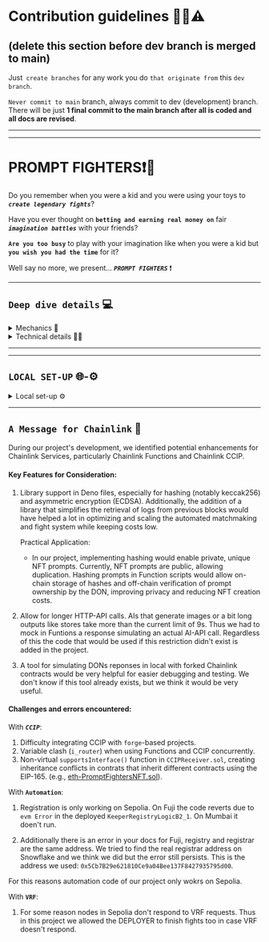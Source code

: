 # Contribution guidelines 🚧👷⚠️

## (delete this section before dev branch is merged to main)

Just` create branches` for any work you do `that originate from` this `dev branch`.

`Never commit to main` branch, always commit to dev (development) branch.
There will be just **1 final commit to the main branch after all is coded and all docs are revised**.

---

---

# PROMPT FIGHTERS❗🤯

Do you remember when you were a kid and you were using your toys to **_`create legendary fights`_**?

Have you ever thought on **`betting and earning real money on`** fair **_`imagination battles`_** with your friends?

**`Are you too busy`** to play with your imagination like when you were a kid but **`you wish you had the time`** for it?

Well say no more, we present... **_`PROMPT FIGHTERS`_** ❗

---

## `Deep dive details` 💻

<details> <summary> Mechanics 📜 </summary>

#### Read the details of all mechanics and its reason why at [whitepaper](./docs/whitepaper.md).

#### **_`Mechanics Implemented`_**

- **Personalized NFTs** : describe your NFT as you want over a template.
- **NFT creation AI filtered** : so there are no too powerful or copyright infringement prompts.
- **Fight and bet against other NFTs**.
- **Automated Fighting** : send some funds and enjoy the fight automation.

</details>

<details> <summary> Technical details 🧑‍💻 </summary>

#### Read technical details at [docs](./docs).

#### Check the full-stack source code at [src](./src)

#### **_`Tech Used`_**

- **Chainlink VRF**: deciding fair winners
- **Chainlink CCIP**: automating process in cheaper chains. (**_Avalanche_**)
- **Chainlink Functions**: Calling APIs to generate NFTs and make them fight in amazing scenarios.
- **Chainlink Automation** (up-keeps): Automating the fight process for those who have no time to play but some time in the night to read the amazing fight stories before sleep.
- **ENS**: for easily challenging friends (on the front-end)
- **OpenAI - APIs**
- **The Graph Indexer**: for matchmaking, events tracking in website...

</details>

---

---

## `LOCAL SET-UP` 🌐-⚙️

<details> <summary> Local set-up ⚙️ </summary>

<br/>

1. **Clone the Repository**

```bash
git clone https://github.com/CarlosAlegreUr/ConstellationChainlinkHackathon2023.git
```

2. **Initialize foundry, forge and dependencies**

```bash
cd ./ConstellationChainlinkHackathon2023/src/backend
foundryup
forge init --force --no-commit
forge install --no-commit OpenZeppelin/openzeppelin-contracts@932fddf69a699a9a80fd2396fd1a2ab91cdda123

forge install --no-commit smartcontractkit/chainlink@cdb0c6a6089d3a69dd09a9b0a9fbdd070eaeb442

# Chainlink ccip contracts cant be installed with forge

# Use this to isntall CCIP contracts in "./src/backend" (you should already be here)

# Just leave everythin empty and press enter
npm init
npm install @chainlink/contracts-ccip --save

# Change the name to node_modules_ccip
mv ./node_modules ./node_modules_ccip

# Move it inside the /lib diretory
mv ./node_modules_ccip ./lib
# ⚠️ Wait until all has moved correctly
# ⚠️ node_modules_ccip should be now ONLY inside ./lib
# Notice ℹ️ you can remove package.jon and package-lock.json
# if you want.
```

**_The /lib directory should now look like this:_**

<img src="./repo-images/lib-example.png">

<br/>

3. **Prepare Wallet to use the contracts**

To use the contracts you will need to have an account with funds in the following chains:

2. Set your addrees value in the [Utils.sol](./src/backend/src/Utils.sol) file. It's very visible just enter the file.
3. Fund your metamask wallet with funds:

   3.1. Native coin in in Fuji-Avalanche and Sepolia-Ethereum.
   3.2. Get LINK token on both chains.

   - An [ETH-Faucet](https://sepoliafaucet.com/).
   - [LINK-Official-Faucet](https://faucets.chain.link/) that also provides AVL if connected to AVL chains like Fuji.

```solidity
// Utils.sol

// For now change just this one below, its marked in Utils wth 🟢.
address constant DEPLOYER = YOUR_METAMASK_ADDRESS; //🟢 <--
```

> **Note ⚠️** Current Chainlink Functions only allows for 9s long HTTP-API calls. Our fight generation requires more than 9s thus we have mocked in the backend a node from a DON executing Chainlink Functions. Functions for NFT validation does work and is implemented interacting with the real DON.

Run the DON mock:

```bash
# Node script for mocking a listening DON.
```

4. **Running the Frontend**

All the backend is ready to so now execute the front-end
locally:

```bash
# cd to the front end directory
```

```bash
# NextJs commands etc etc...
```

---

## Run Scripts locally and Deploy contracts 🏗️🏛️

Run scripts' instructions in here: [scripts](./src/backend/script).

---

## Run Tests 🤖

Run tests' instructions in here: [tests](./src/backend/test).

---

</details>

---

## `A Message for Chainlink` 💌

During our project's development, we identified potential enhancements for Chainlink Services, particularly Chainlink Functions and Chainlink CCIP.

#### Key Features for Consideration:

1. Library support in Deno files, especially for hashing (notably keccak256) and asymmetric encryption (ECDSA). Additionally, the addition of a library that simplifies the retrieval of logs from previous blocks would have helped a lot in optimizing and scaling the automated matchmaking and fight system while keeping costs low.

   Practical Application:

   - In our project, implementing hashing would enable private, unique NFT prompts. Currently, NFT prompts are public, allowing duplication. Hashing prompts in Function scripts would allow on-chain storage of hashes and off-chain verification of prompt ownership by the DON, improving privacy and reducing NFT creation costs.

2. Allow for longer HTTP-API calls. AIs that generate images or a bit long outputs like stores take more than the current limit of 9s. Thus we had to mock in Funtions a response simulating an actual AI-API call. Regardless of this the code that would be used if this restriction didn't exist is added in the project.

3. A tool for simulating DONs reponses in local with forked Chainlink contracts would be very helpful for easier debugging and testing.
   We don't know if this tool already exists, but we think it would be very useful.

#### Challenges and errors encountered:

With **_`CCIP`_**:

1. Difficulty integrating CCIP with `forge`-based projects.
2. Variable clash (`i_router`) when using Functions and CCIP concurrently.
3. Non-virtual `supportsInterface()` function in `CCIPReceiver.sol`, creating inheritance conflicts in contrats that inherit different contracts using the EIP-165. (e.g., [eth-PromptFightersNFT.sol](./src/backend/contracts/nft-contracts/eth-PromptFightersNft.sol)).

With **`Automation`**:

1. Registration is only working on Sepolia. On Fuji the
   code reverts due to `evm Error` in the deployed `KeeperRegistryLogicB2_1`. On Mumbai it doen't run.

2. Additionally there is an error in your docs for Fuji, registry and registrar are the same address. We tried
   to find the real registrar address on Snowflake and we think we did but the error still persists. This is the address we used: `0x5Cb7B29e621810Ce9a04Bee137F8427935795d00`.

For this reasons automation code of our project only wokrs
on Sepolia.

With **`VRF`**:

1. For some reason nodes in Sepolia don't respond to VRF
   requests. Thus in this project we allowed the DEPLOYER to finish fights too in case VRF doesn't respond.
